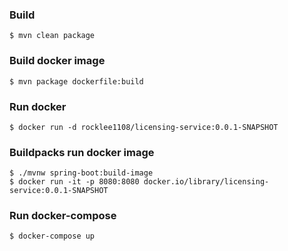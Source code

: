 ### Build
```shell
$ mvn clean package
```

### Build docker image
```shell
$ mvn package dockerfile:build
```

### Run docker
```shell
$ docker run -d rocklee1108/licensing-service:0.0.1-SNAPSHOT
```

### Buildpacks run docker image
```shell
$ ./mvnw spring-boot:build-image
$ docker run -it -p 8080:8080 docker.io/library/licensing-service:0.0.1-SNAPSHOT
```

### Run docker-compose
```shell
$ docker-compose up
```

